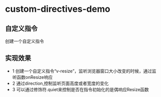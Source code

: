 # custom-directives-demo  

## 自定义指令  

创建一个自定义指令  

## 实现效果  

+ 1 创建一个自定义指令“v-resize”，监听浏览器窗口大小改变的时候，通过监听函数onResize响应  
+ 2 通过direction,控制监听页面高度或者宽度的变化  
+ 3 可以通过修饰符.quiet来控制是否在指令初始化的是偶响应Resize函数  
